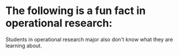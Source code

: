 # The following is a fun fact in operational research:
Students in operational research major also don't know what they are learning about.